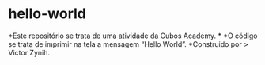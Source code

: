 # hello-world
  *Este repositório se trata de uma atividade da Cubos Academy.
  *
  *O código se trata de imprimir na tela a mensagem “Hello World”.
  *Construido por > Victor Zynih.
